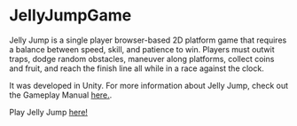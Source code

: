 # JellyJumpGame

Jelly Jump is a single player browser-based 2D platform game that requires a balance between speed, skill, and patience to win. Players must outwit traps, dodge random obstacles, maneuver along platforms, collect coins and fruit, and reach the finish line all while in a race against the clock.

It was developed in Unity. For more information about Jelly Jump, check out the Gameplay Manual [here.](https://drive.google.com/file/d/1ftoDtEbtIZxxYkRfI4hib5vyOLmJgSQD/view?usp=sharing).

Play Jelly Jump [here!](https://stefyaegel.github.io/JellyJumpGame/)

